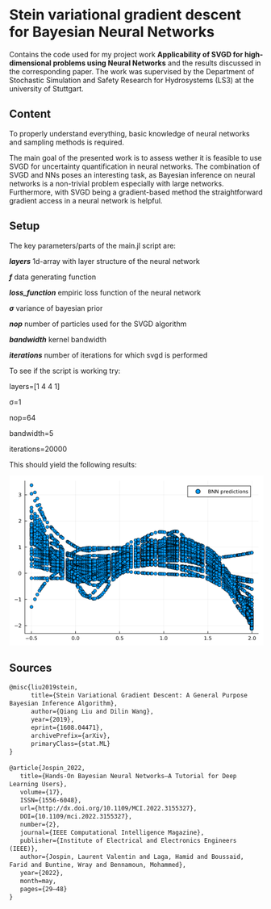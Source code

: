 # Stein variational gradient descent for Bayesian Neural Networks
Contains the code used for my project work **Applicability of SVGD for high-dimensional problems using Neural Networks** and the results discussed in the corresponding paper. The work was supervised by the Department of Stochastic Simulation and Safety Research for Hydrosystems (LS3) at the university of Stuttgart.

## Content
To properly understand everything, basic knowledge of neural networks and sampling methods is required.

The main goal of the presented work is to assess wether it is feasible to use SVGD for uncertainty quantification in neural networks. The combination of SVGD and NNs poses an interesting task, as Bayesian inference on neural networks is a non-trivial problem especially with large networks. Furthermore, with SVGD being a gradient-based method the straightforward gradient access in a neural network is helpful.

## Setup
The key parameters/parts of the main.jl script are:

***layers*** 1d-array with layer structure of the neural network

***f*** data generating function

***loss_function*** empiric loss function of the neural network

***σ*** variance of bayesian prior

***nop*** number of particles used for the SVGD algorithm

***bandwidth*** kernel bandwidth

***iterations*** number of iterations for which svgd is performed


To see if the script is working try:

layers=[1 4 4 1]

σ=1

nop=64

bandwidth=5

iterations=20000

This should yield the following results:

![image info](ExamplePredictions.png)

## Sources

```
@misc{liu2019stein,
      title={Stein Variational Gradient Descent: A General Purpose Bayesian Inference Algorithm}, 
      author={Qiang Liu and Dilin Wang},
      year={2019},
      eprint={1608.04471},
      archivePrefix={arXiv},
      primaryClass={stat.ML}
}

@article{Jospin_2022,
   title={Hands-On Bayesian Neural Networks—A Tutorial for Deep Learning Users},
   volume={17},
   ISSN={1556-6048},
   url={http://dx.doi.org/10.1109/MCI.2022.3155327},
   DOI={10.1109/mci.2022.3155327},
   number={2},
   journal={IEEE Computational Intelligence Magazine},
   publisher={Institute of Electrical and Electronics Engineers (IEEE)},
   author={Jospin, Laurent Valentin and Laga, Hamid and Boussaid, Farid and Buntine, Wray and Bennamoun, Mohammed},
   year={2022},
   month=may,
   pages={29–48}
}
```

